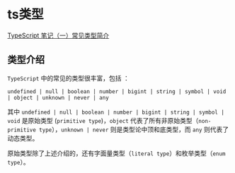 <!--
 * @Author: tangdaoyong
 * @Date: 2020-12-23 09:37:19
 * @LastEditors: tangdaoyong
 * @LastEditTime: 2020-12-23 09:39:11
 * @Description: ts类型
-->
# ts类型

[TypeScript 笔记（一）常见类型简介](https://zhuanlan.zhihu.com/p/60231338)

## 类型介绍

`TypeScript` 中的常见的类型很丰富，包括 ：

`undefined | null | boolean | number | bigint | string | symbol | void | object | unknown | never | any`

其中 `undefined | null | boolean | number | bigint | string | symbol | void` 是原始类型 (`primitive type`)，`object` 代表了所有非原始类型（`non-primitive type`），`unknown | never` 则是类型论中顶和底类型，而 `any` 则代表了动态类型。

原始类型除了上述介绍的，还有字面量类型（`literal type`）和枚举类型（`enum type`）。